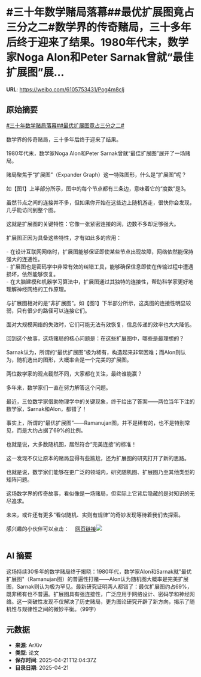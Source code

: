 # #三十年数学赌局落幕##最优扩展图竟占三分之二#数学界的传奇赌局，三十多年后终于迎来了结果。1980年代末，数学家Noga Alon和Peter Sarnak曾就“最佳扩展图”展...

**URL**: https://weibo.com/6105753431/Pog4m8clj

## 原始摘要

<a href="https://m.weibo.cn/search?containerid=231522type%3D1%26t%3D10%26q%3D%23%E4%B8%89%E5%8D%81%E5%B9%B4%E6%95%B0%E5%AD%A6%E8%B5%8C%E5%B1%80%E8%90%BD%E5%B9%95%23&amp;extparam=%23%E4%B8%89%E5%8D%81%E5%B9%B4%E6%95%B0%E5%AD%A6%E8%B5%8C%E5%B1%80%E8%90%BD%E5%B9%95%23" data-hide=""><span class="surl-text">#三十年数学赌局落幕#</span></a><a href="https://m.weibo.cn/search?containerid=231522type%3D1%26t%3D10%26q%3D%23%E6%9C%80%E4%BC%98%E6%89%A9%E5%B1%95%E5%9B%BE%E7%AB%9F%E5%8D%A0%E4%B8%89%E5%88%86%E4%B9%8B%E4%BA%8C%23&amp;extparam=%23%E6%9C%80%E4%BC%98%E6%89%A9%E5%B1%95%E5%9B%BE%E7%AB%9F%E5%8D%A0%E4%B8%89%E5%88%86%E4%B9%8B%E4%BA%8C%23" data-hide=""><span class="surl-text">#最优扩展图竟占三分之二#</span></a><br><br>数学界的传奇赌局，三十多年后终于迎来了结果。<br><br>1980年代末，数学家Noga Alon和Peter Sarnak曾就“最佳扩展图”展开了一场赌局。<br><br>赌局聚焦于“扩展图”（Expander Graph）这一特殊图形，什么是“扩展图”呢？<br><br>如【图1】上半部分所示，图中的每个节点都有三条边，意味着它的“度数”是3。<br><br>虽然节点之间的连接并不多，但如果你开始在这些边上随机游走，很快你会发现，几乎能访问到整个图。<br><br>这就是扩展图的关键特性：它像一张紧密连接的网，边数不多却足够强大。<br><br>扩展图正因为具备这些特性，才有如此多的应用：<br><br>- 在设计互联网网络时，扩展图能够保证即使某些节点出现故障，网络依然能保持强大的连通性。<br>- 扩展图也是密码学中非常有效的纠错工具，能够确保信息即使在传输过程中遭遇损坏，依然能够恢复。<br>- 在大脑建模和机器学习算法中，扩展图通过其独特的连接性，帮助科学家更好地理解神经网络的工作原理。<br><br>与扩展图相对的是“非扩展图”。如【图1】下半部分所示，这类图的连接性明显较弱，只有很少的路径可以连接它们。<br><br>面对大规模网络的失效时，它们可能无法有效恢复，信息传递的效率也大大降低。<br><br>回到这个故事，这场赌局的核心问题是：在这些扩展图中，哪些是最理想的？<br><br>Sarnak认为，所谓的“最优扩展图”极为稀有，构造起来非常困难；而Alon则认为，随机选出的图形，大概率会是一个完美的扩展图。<br><br>两位数学家的观点截然不同，大家都在关注，最终谁能赢？<br><br>多年来，数学家们一直在努力解答这个问题。<br><br>最近，三位数学家借助物理学中的关键现象，终于给出了答案——两位当年下注的数学家，Sarnak和Alon，都错了！<br><br>事实上，所谓的“最优扩展图”——Ramanujan图，并不是稀有的，也不是特别常见，而是大约占据了69%的比例。<br><br>也就是说，大多数随机图，居然符合“完美连接”的标准！<br><br>这一发现不仅让原本的赌局显得有些尴尬，还为扩展图的研究打开了新的思路。<br><br>也就是说，数学家们能够在更广泛的领域内，研究随机图、扩展图乃至其他类型的矩阵问题。<br><br>这场数学界的传奇故事，看似像是一场赌局，但实际上它背后隐藏的是对知识的无尽追求。<br><br>未来，或许还有更多“看似随机、实则有规律”的奇妙发现等待着我们去探索。<br><br>感兴趣的小伙伴可以点击：<a href="https://weibo.cn/sinaurl?u=https%3A%2F%2Fwww.quantamagazine.org%2Fnew-proof-settles-decades-old-bet-about-connected-networks-20250418%2F" data-hide=""><span class="url-icon"><img style="width: 1rem;height: 1rem" src="https://h5.sinaimg.cn/upload/2015/09/25/3/timeline_card_small_web_default.png" referrerpolicy="no-referrer"></span><span class="surl-text">网页链接</span></a><img style="" src="https://tvax1.sinaimg.cn/large/006Fd7o3gy1i0o85evgpnj30fk0yuthm.jpg" referrerpolicy="no-referrer"><br><br>

## AI 摘要

这场持续30多年的数学赌局终于揭晓：1980年代，数学家Alon和Sarnak就"最优扩展图"（Ramanujan图）的普遍性打赌——Alon认为随机图大概率是完美扩展图，Sarnak则认为极为罕见。最新研究证明两人都错了：最优扩展图约占69%，既非稀有也不普遍。扩展图具有强连接性，广泛应用于网络设计、密码学和神经网络。这一突破性发现不仅解决了历史赌局，更为图论研究开辟了新方向，揭示了随机性与规律性之间的微妙平衡。（99字）

## 元数据

- **来源**: ArXiv
- **类型**: 论文
- **保存时间**: 2025-04-21T12:04:37Z
- **目录日期**: 2025-04-21

